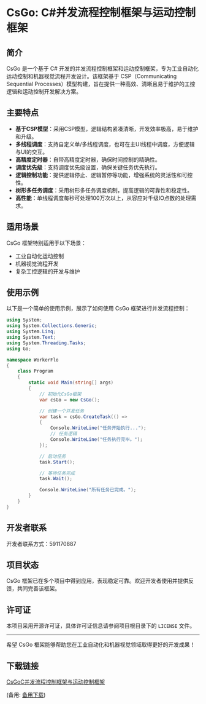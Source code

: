 # CsGo: C#并发流程控制框架与运动控制框架

## 简介

CsGo 是一个基于 C# 开发的并发流程控制框架和运动控制框架，专为工业自动化运动控制和机器视觉流程开发设计。该框架基于 CSP（Communicating Sequential Processes）模型构建，旨在提供一种高效、清晰且易于维护的工控逻辑和运动控制开发解决方案。

## 主要特点

- **基于CSP模型**：采用CSP模型，逻辑结构紧凑清晰，开发效率极高，易于维护和升级。
- **多线程调度**：支持自定义单/多线程调度，也可在主UI线程中调度，方便逻辑与UI的交互。
- **高精度定时器**：自带高精度定时器，确保时间控制的精确性。
- **调度优先级**：支持调度优先级设置，确保关键任务优先执行。
- **逻辑控制功能**：提供逻辑停止、逻辑暂停等功能，增强系统的灵活性和可控性。
- **树形多任务调度**：采用树形多任务调度机制，提高逻辑的可靠性和稳定性。
- **高性能**：单线程调度每秒可处理100万次以上，从容应对千级IO点数的处理需求。

## 适用场景

CsGo 框架特别适用于以下场景：

- 工业自动化运动控制
- 机器视觉流程开发
- 复杂工控逻辑的开发与维护

## 使用示例

以下是一个简单的使用示例，展示了如何使用 CsGo 框架进行并发流程控制：

```csharp
using System;
using System.Collections.Generic;
using System.Linq;
using System.Text;
using System.Threading.Tasks;
using Go;

namespace WorkerFlo
{
    class Program
    {
        static void Main(string[] args)
        {
            // 初始化CsGo框架
            var csGo = new CsGo();

            // 创建一个并发任务
            var task = csGo.CreateTask(() =>
            {
                Console.WriteLine("任务开始执行...");
                // 任务逻辑
                Console.WriteLine("任务执行完毕。");
            });

            // 启动任务
            task.Start();

            // 等待任务完成
            task.Wait();

            Console.WriteLine("所有任务已完成。");
        }
    }
}
```

## 开发者联系

开发者联系方式：591170887

## 项目状态

CsGo 框架已在多个项目中得到应用，表现稳定可靠。欢迎开发者使用并提供反馈，共同完善该框架。

## 许可证

本项目采用开源许可证，具体许可证信息请参阅项目根目录下的 `LICENSE` 文件。

---

希望 CsGo 框架能够帮助您在工业自动化和机器视觉领域取得更好的开发成果！

## 下载链接
[CsGoC并发流程控制框架与运动控制框架](https://pan.quark.cn/s/6722f143f53e) 

(备用: [备用下载](https://pan.baidu.com/s/1hGRamBA9E2FCzg9NFZYbBA?pwd=1234))
